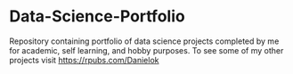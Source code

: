 # Data-Science-Portfolio

Repository containing portfolio of data science projects completed by me for academic, self learning, and hobby purposes. To see some of my other projects visit https://rpubs.com/Danielok


